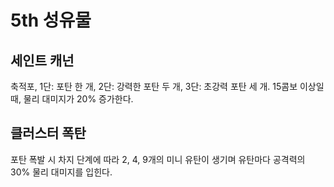# 5th 성유물

## 세인트 캐넌

축적포, 1단: 포탄 한 개, 2단: 강력한 포탄 두 개, 3단: 초강력 포탄 세 개.
15콤보 이상일 때, 물리 대미지가 20% 증가한다.

## 클러스터 폭탄

포탄 폭발 시 차지 단계에 따라 2, 4, 9개의 미니 유탄이 생기며 유탄마다 공격력의 30% 물리 대미지를 입힌다.
